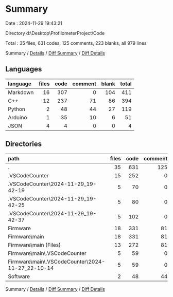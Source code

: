 # Summary

Date : 2024-11-29 19:43:21

Directory d:\\Desktop\\ProfilometerProject\\Code

Total : 35 files,  631 codes, 125 comments, 223 blanks, all 979 lines

Summary / [Details](details.md) / [Diff Summary](diff.md) / [Diff Details](diff-details.md)

## Languages
| language | files | code | comment | blank | total |
| :--- | ---: | ---: | ---: | ---: | ---: |
| Markdown | 16 | 307 | 0 | 104 | 411 |
| C++ | 12 | 237 | 71 | 86 | 394 |
| Python | 2 | 48 | 44 | 27 | 119 |
| Arduino | 1 | 35 | 10 | 6 | 51 |
| JSON | 4 | 4 | 0 | 0 | 4 |

## Directories
| path | files | code | comment | blank | total |
| :--- | ---: | ---: | ---: | ---: | ---: |
| . | 35 | 631 | 125 | 223 | 979 |
| .VSCodeCounter | 15 | 252 | 0 | 78 | 330 |
| .VSCodeCounter\\2024-11-29_19-42-19 | 5 | 70 | 0 | 26 | 96 |
| .VSCodeCounter\\2024-11-29_19-42-25 | 5 | 80 | 0 | 26 | 106 |
| .VSCodeCounter\\2024-11-29_19-42-37 | 5 | 102 | 0 | 26 | 128 |
| Firmware | 18 | 331 | 81 | 118 | 530 |
| Firmware\\main | 18 | 331 | 81 | 118 | 530 |
| Firmware\\main (Files) | 13 | 272 | 81 | 92 | 445 |
| Firmware\\main\\.VSCodeCounter | 5 | 59 | 0 | 26 | 85 |
| Firmware\\main\\.VSCodeCounter\\2024-11-27_22-10-14 | 5 | 59 | 0 | 26 | 85 |
| Software | 2 | 48 | 44 | 27 | 119 |

Summary / [Details](details.md) / [Diff Summary](diff.md) / [Diff Details](diff-details.md)